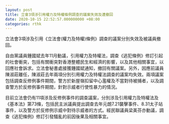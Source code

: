 ```yaml
---
layout: post
title: 立會3項涉引用權力及特權條例調查的議案失效及遭撤回
date: 2020-10-15 22:52:57.000000000 +08:00
categories: rthk
---
```


立法會3項涉及引用《立法會(權力及特權)條例》調查的議案分別失效及被議員撤回。

自由黨議員鍾國斌去年11月動議，引用權力及特權法，調查《逃犯條例》修訂引起的社會衝突，包括有關衝突對香港整體民生和經濟的影響，以及其他相關事宜，以回應社會訴求。立法會秘書處接獲鍾國斌通知，撤回有關議案。另外，因應前議員陳淑莊離任，陳淑莊去年兩項分別引用權力及特權法調查的議案均失效。兩項議案包括調查反修例事件期間，警方於新屋嶺扣留中心濫權及不當對待被捕者，以及調查警方於反修例事件期間，針對示威者行使性暴力的情況。

目前立法會仍有11項涉及反修例事件的調查議案，分別涉及引用權力及特權法及《基本法》第73條，包括民主派議員提出調查去年元朗7.21襲擊事件、8.31太子站事件，以及警方於反修例示威中對待示威者的方式。經民聯議員梁美芬亦動議，調查《逃犯條例》修訂引發騷亂的前因後果及相關事宜。
